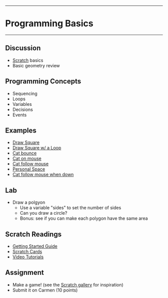 --------------------------------
# Programming Basics
--------------------------------

## Discussion
- [Scratch][] basics
- Basic geometry review

## Programming Concepts
- Sequencing
- Loops
- Variables
- Decisions
- Events
 
## Examples
- [Draw Square][]
- [Draw Square w/ a Loop][]
- [Cat bounce][]
- [Cat on mouse][]
- [Cat follow mouse][]
- [Personal Space][]
- [Cat follow mouse when down][]

## Lab
- Draw a polgyon 
	- Use a variable "sides" to set the number of sides
	- Can you draw a circle?
	- Bonus: see if you can make each polygon have the same area
 
## Scratch Readings
- [Getting Started Guide](http://cdn.scratch.mit.edu/scratchr2/static/__v-2013-05-09-03-24-236-gc0c7597__//pdfs/help/ScratchGetStarted_beta_draft_Jan2013.pdf)
- [Scratch Cards](http://scratch.mit.edu/help/cards)
- [Video Tutorials](http://vimeo.com/album/2308198)

## Assignment
- Make a game! (see the [Scratch gallery][] for inspiration)
- Submit it on Carmen (10 points)

[Scratch]: http://scratch.mit.edu/projects/editor/?tip_bar=getStarted
[Getting Started Guide]: http://cdn.scratch.mit.edu/scratchr2/static/__v-2013-05-09-03-24-236-gc0c7597__//pdfs/help/ScratchGetStarted_beta_draft_Jan2013.pdf
[Scratch Cards]: http://scratch.mit.edu/help/cards
[Video Tutorials]: http://vimeo.com/album/2308198
[Scratch gallery]: http://scratch.mit.edu/explore/projects/games/?order_by=love_count&date=this_month
[Draw Square]: pcad.py?page=02-basics/DrawSquare.sb2
[Draw Square w/ a Loop]: pcad.py?page=02-basics/DrawSquareWaLoop.sb2
[Cat bounce]: pcad.py?page=02-basics/CatBounce.sb2
[Cat on mouse]: pcad.py?page=02-basics/CatOnMouse.sb2
[Cat follow mouse]: pcad.py?page=02-basics/CatFollowMouse.sb2
[Personal Space]: pcad.py?page=02-basics/PersonalSpace.sb2
[Cat follow mouse when down]: pcad.py?page=02-basics/CatFollowMouseWhenDown.sb2